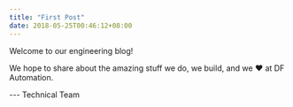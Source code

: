 ```yaml
---
title: "First Post"
date: 2018-05-25T00:46:12+08:00
---
```


Welcome to our engineering blog!

We hope to share about the amazing stuff we do, we build, and we :heart: at DF Automation.

--- Technical Team

